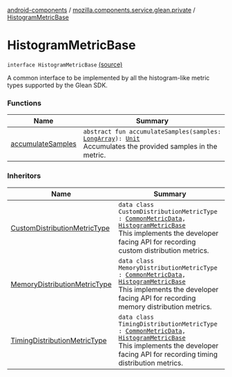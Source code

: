 [android-components](../../index.md) / [mozilla.components.service.glean.private](../index.md) / [HistogramMetricBase](./index.md)

# HistogramMetricBase

`interface HistogramMetricBase` [(source)](https://github.com/mozilla-mobile/android-components/blob/master/components/service/glean/src/main/java/mozilla/components/service/glean/private/HistogramMetricBase.kt#L11)

A common interface to be implemented by all the histogram-like metric types
supported by the Glean SDK.

### Functions

| Name | Summary |
|---|---|
| [accumulateSamples](accumulate-samples.md) | `abstract fun accumulateSamples(samples: `[`LongArray`](https://kotlinlang.org/api/latest/jvm/stdlib/kotlin/-long-array/index.html)`): `[`Unit`](https://kotlinlang.org/api/latest/jvm/stdlib/kotlin/-unit/index.html)<br>Accumulates the provided samples in the metric. |

### Inheritors

| Name | Summary |
|---|---|
| [CustomDistributionMetricType](../-custom-distribution-metric-type/index.md) | `data class CustomDistributionMetricType : `[`CommonMetricData`](../-common-metric-data/index.md)`, `[`HistogramMetricBase`](./index.md)<br>This implements the developer facing API for recording custom distribution metrics. |
| [MemoryDistributionMetricType](../-memory-distribution-metric-type/index.md) | `data class MemoryDistributionMetricType : `[`CommonMetricData`](../-common-metric-data/index.md)`, `[`HistogramMetricBase`](./index.md)<br>This implements the developer facing API for recording memory distribution metrics. |
| [TimingDistributionMetricType](../-timing-distribution-metric-type/index.md) | `data class TimingDistributionMetricType : `[`CommonMetricData`](../-common-metric-data/index.md)`, `[`HistogramMetricBase`](./index.md)<br>This implements the developer facing API for recording timing distribution metrics. |
